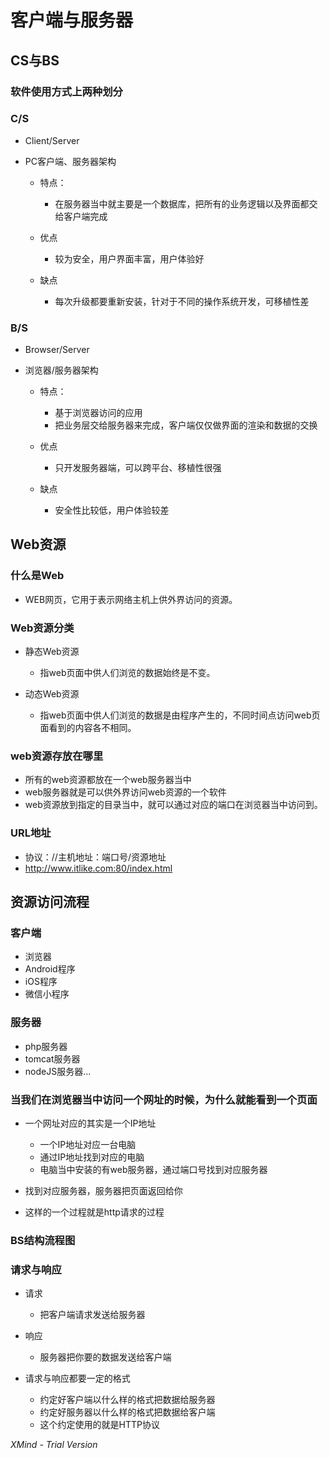 # 客户端与服务器

## CS与BS

### 软件使用方式上两种划分

### C/S

- Client/Server
- PC客户端、服务器架构

	- 特点：

		- 在服务器当中就主要是一个数据库，把所有的业务逻辑以及界面都交给客户端完成

	- 优点

		- 较为安全，用户界面丰富，用户体验好

	- 缺点

		- 每次升级都要重新安装，针对于不同的操作系统开发，可移植性差

### B/S

- Browser/Server
- 浏览器/服务器架构

	- 特点：

		- 基于浏览器访问的应用
		- 把业务层交给服务器来完成，客户端仅仅做界面的渲染和数据的交换

	- 优点

		- 只开发服务器端，可以跨平台、移植性很强

	- 缺点

		- 安全性比较低，用户体验较差

## Web资源

### 什么是Web

- WEB网页，它用于表示网络主机上供外界访问的资源。

### Web资源分类

- 静态Web资源

	- 指web页面中供人们浏览的数据始终是不变。

- 动态Web资源

	- 指web页面中供人们浏览的数据是由程序产生的，不同时间点访问web页面看到的内容各不相同。

### web资源存放在哪里

- 所有的web资源都放在一个web服务器当中
- web服务器就是可以供外界访问web资源的一个软件
- web资源放到指定的目录当中，就可以通过对应的端口在浏览器当中访问到。

### URL地址

- 协议：//主机地址：端口号/资源地址
- http://www.itlike.com:80/index.html

## 资源访问流程

### 客户端

- 浏览器
- Android程序
- iOS程序
- 微信小程序

### 服务器

- php服务器
- tomcat服务器
- nodeJS服务器...

### 当我们在浏览器当中访问一个网址的时候，为什么就能看到一个页面

- 一个网址对应的其实是一个IP地址

	- 一个IP地址对应一台电脑
	- 通过IP地址找到对应的电脑
	- 电脑当中安装的有web服务器，通过端口号找到对应服务器

- 找到对应服务器，服务器把页面返回给你
- 这样的一个过程就是http请求的过程

### BS结构流程图

### 请求与响应

- 请求

	- 把客户端请求发送给服务器

- 响应

	- 服务器把你要的数据发送给客户端

- 请求与响应都要一定的格式

	- 约定好客户端以什么样的格式把数据给服务器
	- 约定好服务器以什么样的格式把数据给客户端
	- 这个约定使用的就是HTTP协议

*XMind - Trial Version*